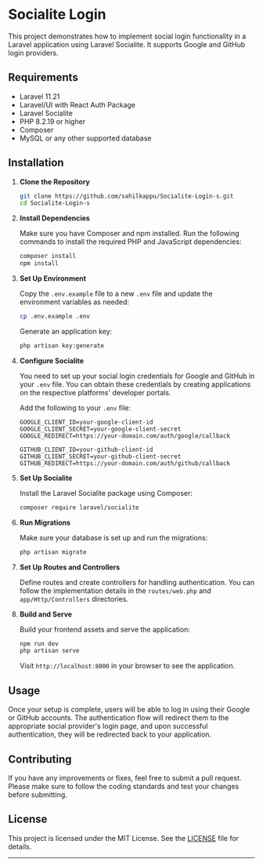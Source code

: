 # Socialite Login

This project demonstrates how to implement social login functionality in a Laravel application using Laravel Socialite. It supports Google and GitHub login providers.

## Requirements

-   Laravel 11.21
-   Laravel/UI with React Auth Package
-   Laravel Socialite
-   PHP 8.2.19 or higher
-   Composer
-   MySQL or any other supported database

## Installation

1. **Clone the Repository**

    ```bash
    git clone https://github.com/sahilkappu/Socialite-Login-s.git
    cd Socialite-Login-s
    ```

2. **Install Dependencies**

    Make sure you have Composer and npm installed. Run the following commands to install the required PHP and JavaScript dependencies:

    ```bash
    composer install
    npm install
    ```

3. **Set Up Environment**

    Copy the `.env.example` file to a new `.env` file and update the environment variables as needed:

    ```bash
    cp .env.example .env
    ```

    Generate an application key:

    ```bash
    php artisan key:generate
    ```

4. **Configure Socialite**

    You need to set up your social login credentials for Google and GitHub in your `.env` file. You can obtain these credentials by creating applications on the respective platforms' developer portals.

    Add the following to your `.env` file:

    ```env
    GOOGLE_CLIENT_ID=your-google-client-id
    GOOGLE_CLIENT_SECRET=your-google-client-secret
    GOOGLE_REDIRECT=https://your-domain.com/auth/google/callback

    GITHUB_CLIENT_ID=your-github-client-id
    GITHUB_CLIENT_SECRET=your-github-client-secret
    GITHUB_REDIRECT=https://your-domain.com/auth/github/callback

    ```

5. **Set Up Socialite**

    Install the Laravel Socialite package using Composer:

    ```bash
    composer require laravel/socialite
    ```

6. **Run Migrations**

    Make sure your database is set up and run the migrations:

    ```bash
    php artisan migrate
    ```

7. **Set Up Routes and Controllers**

    Define routes and create controllers for handling authentication. You can follow the implementation details in the `routes/web.php` and `app/Http/Controllers` directories.

8. **Build and Serve**

    Build your frontend assets and serve the application:

    ```bash
    npm run dev
    php artisan serve
    ```

    Visit `http://localhost:8000` in your browser to see the application.

## Usage

Once your setup is complete, users will be able to log in using their Google or GitHub accounts. The authentication flow will redirect them to the appropriate social provider's login page, and upon successful authentication, they will be redirected back to your application.

## Contributing

If you have any improvements or fixes, feel free to submit a pull request. Please make sure to follow the coding standards and test your changes before submitting.

## License

This project is licensed under the MIT License. See the [LICENSE](LICENSE) file for details.

---
